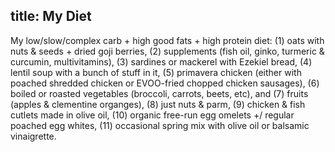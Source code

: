 title: My Diet
---

My low/slow/complex carb + high good fats + high protein diet: (1) oats with nuts & seeds + dried goji berries, (2) supplements (fish oil, ginko, turmeric & curcumin, multivitamins), (3) sardines or mackerel with Ezekiel bread, (4) lentil soup with a bunch of stuff in it, (5) primavera chicken (either with poached shredded chicken or EVOO-fried chopped chicken sausages), (6) boiled or roasted vegetables (broccoli, carrots, beets, etc), and (7) fruits (apples & clementine organges), (8) just nuts & parm, (9) chicken & fish cutlets made in olive oil, (10) organic free-run egg omelets +/ regular poached egg whites, (11) occasional spring mix with olive oil or balsamic vinaigrette.


